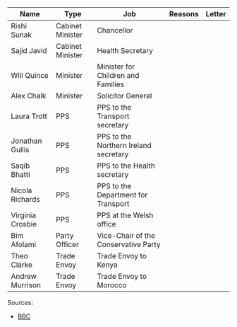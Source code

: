 |Name|Type|Job|Reasons|Letter|
|----|----|---|-------|------|
|Rishi Sunak|Cabinet Minister|Chancellor|||
|Sajid Javid|Cabinet Minister|Health Secretary|||
|Will Quince|Minister|Minister for Children and Families|||
|Alex Chalk|Minister|Solicitor General|||
|Laura Trott|PPS|PPS to the Transport secretary|||
|Jonathan Gullis|PPS|PPS to the Northern Ireland secretary|||
|Saqib Bhatti|PPS|PPS to the Health secretary|||
|Nicola Richards|PPS|PPS to the Department for Transport|||
|Virginia Crosbie|PPS|PPS at the Welsh office|||
|Bim Afolami|Party Officer|Vice-Chair of the Conservative Party|||
|Theo Clarke|Trade Envoy|Trade Envoy to Kenya|||
|Andrew Murrison|Trade Envoy|Trade Envoy to Morocco|||


Sources:
 - [BBC](https://www.bbc.co.uk/news/live/uk-politics-62048657?ns_mchannel=social&ns_source=twitter&ns_campaign=bbc_live&ns_linkname=62c543889db6d5693fa58556%26Recap%3A%20Who%20has%20resigned%3F%262022-07-06T08%3A31%3A29.328Z&ns_fee=0&pinned_post_locator=urn:asset:b47d2333-56c5-4cf1-87fc-bb52eb8087f7&pinned_post_asset_id=62c543889db6d5693fa58556&pinned_post_type=share)
